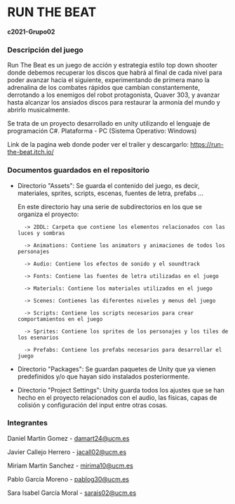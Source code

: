 # RUN THE BEAT
**c2021-Grupo02**

### Descripción del juego
Run The Beat es un juego de acción y estrategia estilo top down shooter donde debemos recuperar los discos que habrá al final de cada nivel para poder avanzar hacia el siguiente, experimentando de primera mano la adrenalina de los  combates rápidos que cambian constantemente, derrotando a los enemigos del robot protagonista, Quaver 303, y avanzar hasta alcanzar los ansiados discos para restaurar la armonía del mundo y abrirlo musicalmente.

Se trata de un proyecto desarrollado en unity utilizando el lenguaje de programación C#. Plataforma - PC (Sistema Operativo: Windows)

Link de la pagina web donde poder ver el trailer y descargarlo: https://run-the-beat.itch.io/

### Documentos guardados en el repositorio

- Directorio "Assets": Se guarda el contenido del juego, es decir, materiales, sprites, scripts, escenas, fuentes de letra, prefabs ...

   En este directorio hay una serie de subdirectorios en los que se organiza el proyecto:
    
        -> 2DDL: Carpeta que contiene los elementos relacionados con las luces y sombras
        
        -> Animations: Contiene los animators y animaciones de todos los personajes
        
        -> Audio: Contiene los efectos de sonido y el soundtrack
        
        -> Fonts: Contiene las fuentes de letra utilizadas en el juego
        
        -> Materials: Contiene los materiales utilizados en el juego
        
        -> Scenes: Contienes las diferentes niveles y menus del juego
        
        -> Scripts: Contiene los scripts necesarios para crear comportamientos en el juego 
        
        -> Sprites: Contiene los sprites de los personajes y los tiles de los esenarios
        
        -> Prefabs: Contiene los prefabs necesarios para desarrollar el juego 
        

- Directorio "Packages": Se guardan paquetes de Unity que ya vienen predefinidos y/o que hayan sido instalados posteriormente.

- Directorio "Project Settings": Unity guarda todos los ajustes que se han hecho en el proyecto relacionados con el audio, las físicas, capas de colisión y configuración del input entre otras cosas.


### Integrantes
Daniel Martin Gomez - damart24@ucm.es

Javier Callejo Herrero - jacall02@ucm.es

Miriam Martin Sanchez - mirima10@ucm.es

Pablo García Moreno - pablog30@ucm.es

Sara Isabel García Moral - sarais02@ucm.es


